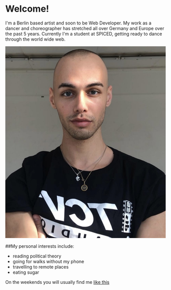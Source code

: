 # Welcome!

I'm a Berlin based artist and soon to be Web Developer.
My work as a dancer and choreographer has stretched all over Germany and Europe over the past 5 years.
Currently I'm a student at SPICED, getting ready to dance through the world wide web.

![portrait](portrait.jpeg)


##My personal interests include:
- reading political theory
- going for walks without my phone
- travelling to remote places
- eating sugar

On the weekends you will usually find me [like this](https://giphy.com/embed/FBzqZGthkW6KQ)
<!--
**versacrvm/versacrvm** is a ✨ _special_ ✨ repository because its `README.md` (this file) appears on your GitHub profile.

Here are some ideas to get you started:

- 🔭 I’m currently working on ...
- 🌱 I’m currently learning ...
- 👯 I’m looking to collaborate on ...
- 🤔 I’m looking for help with ...
- 💬 Ask me about ...
- 📫 How to reach me: ...
- 😄 Pronouns: ...
- ⚡ Fun fact: ...
-->
